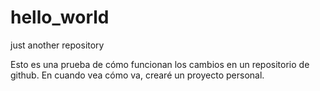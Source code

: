 # hello_world
just another repository

Esto es una prueba de cómo funcionan los cambios en un repositorio de github.
En cuando vea cómo va, crearé un proyecto personal.
